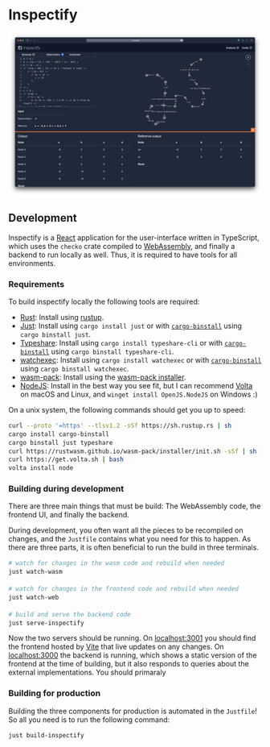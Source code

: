 # Inspectify

![](../inspectify-screenshot.png)

## Development

Inspectify is a [React](https://reactjs.org/) application for the user-interface written in TypeScript, which uses the `checko` crate compiled to [WebAssembly](https://webassembly.org/), and finally a backend to run locally as well. Thus, it is required to have tools for all environments.

### Requirements

To build inspectify locally the following tools are required:

- [Rust](https://www.rust-lang.org/): Install using [rustup](https://rustup.rs).
- [Just](https://github.com/casey/just/): Install using `cargo install just` or with [`cargo-binstall`](https://github.com/cargo-bins/cargo-binstall) using `cargo binstall just`.
- [Typeshare](https://github.com/1Password/typeshare): Install using `cargo install typeshare-cli` or with [`cargo-binstall`](https://github.com/cargo-bins/cargo-binstall) using `cargo binstall typeshare-cli`.
- [watchexec](https://github.com/watchexec/watchexec): Install using `cargo install watchexec` or with [`cargo-binstall`](https://github.com/cargo-bins/cargo-binstall) using `cargo binstall watchexec`.
- [wasm-pack](https://github.com/rustwasm/wasm-pack): Install using the [wasm-pack installer](https://rustwasm.github.io/wasm-pack/installer/).
- [NodeJS](https://nodejs.org/en/): Install in the best way you see fit, but I can recommend [Volta](https://volta.sh/) on macOS and Linux, and `winget install OpenJS.NodeJS` on Windows :)

On a unix system, the following commands should get you up to speed:

```bash
curl --proto '=https' --tlsv1.2 -sSf https://sh.rustup.rs | sh
cargo install cargo-binstall
cargo binstall just typeshare
curl https://rustwasm.github.io/wasm-pack/installer/init.sh -sSf | sh
curl https://get.volta.sh | bash
volta install node
```

### Building during development

There are three main things that must be build: The WebAssembly code, the frontend UI, and finally the backend.

During development, you often want all the pieces to be recompiled on changes, and the `Justfile` contains what you need for this to happen. As there are three parts, it is often beneficial to run the build in three terminals.

```bash
# watch for changes in the wasm code and rebuild when needed
just watch-wasm

# watch for changes in the frontend code and rebuild when needed
just watch-web

# build and serve the backend code
just serve-inspectify
```

Now the two servers should be running. On [localhost:3001](http://localhost:3001/) you should find the frontend hosted by [Vite](https://vitejs.dev/) that live updates on any changes. On [localhost:3000](http://localhost:3000/) the backend is running, which shows a static version of the frontend at the time of building, but it also responds to queries about the external implementations. You should primaraly

### Building for production

Building the three components for production is automated in the `Justfile`! So all you need is to run the following command:

```bash
just build-inspectify
```
